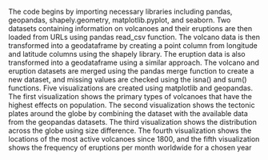 
The code begins by importing necessary libraries including pandas, geopandas, shapely.geometry, matplotlib.pyplot, and seaborn. Two datasets containing information on volcanoes and their eruptions are then loaded from URLs using pandas read_csv function. 
The volcano data is then transformed into a geodataframe by creating a point column from longitude and latitude columns using the shapely library. 
The eruption data is also transformed into a geodataframe using a similar approach.
The volcano and eruption datasets are merged using the pandas merge function to create a new dataset, and missing values are checked using the isna() and sum() functions.
Five visualizations are created using matplotlib and geopandas. The first visualization shows the primary types of volcanoes that have the highest effects on population. 
The second visualization shows the tectonic plates around the globe by combining the dataset with the available data from the geopandas datasets. 
The third visualization shows the distribution across the globe using size difference. 
The fourth visualization shows the locations of the most active volcanoes since 1800, and the fifth visualization shows the frequency of eruptions per month worldwide for a chosen year

